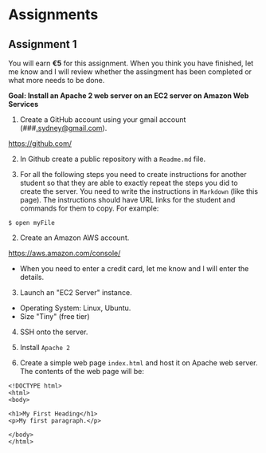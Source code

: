 # Assignments

## Assignment 1

You will earn **€5** for this assignment. When you think you have finished, let me know and I will review whether the assingment has been completed or what more needs to be done.

**Goal: Install an Apache 2 web server on an EC2 server on Amazon Web Services**

1. Create a GitHub account using your gmail account (###.sydney@gmail.com).

https://github.com/

2. In Github create a public repository with a `Readme.md` file.

3. For all the following steps you need to create instructions for another student so that they are able to exactly repeat the steps you did to create the server. You need to write the instructions in `Markdown` (like this page). The instructions should have URL links for the student and commands for them to copy. For example:
```
$ open myFile
```

2. Create an Amazon AWS account. 

https://aws.amazon.com/console/
- When you need to enter a credit card, let me know and I will enter the details.

3. Launch an "EC2 Server" instance. 
- Operating System: Linux, Ubuntu.
- Size "Tiny" (free tier)

4. SSH onto the server. 

5. Install `Apache 2`

6. Create a simple web page `index.html` and host it on Apache web server. The contents of the web page will be:

```
<!DOCTYPE html>
<html>
<body>

<h1>My First Heading</h1>
<p>My first paragraph.</p>

</body>
</html>
```
